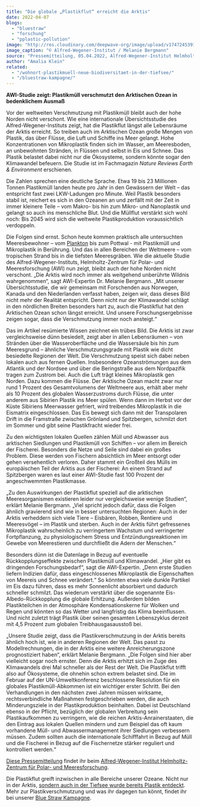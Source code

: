 ```yaml
---
title: "Die globale „Plastikflut“ erreicht die Arktis"
date: 2022-04-07
blogs: 
  - "bluestraw"
  - "forschung"
  - "pplastic-pollution"
image: "http://res.cloudinary.com/deepwave-org/image/upload/v1747245391/deepwave.org/Muell_auf_Meereis_002_MBergmann_AWI.jpg"
image_caption: "© Alfred-Wegener-Institut / Melanie Bergmann"
source: "Pressemitteilung, 05.04.2022, Alfred-Wegener-Institut Helmholtz-Zentrum für Polar- und Meeresforschung"
author: "Amalia Klein"
related: 
  - "/wohnort-plastikmuell-neue-biodiversitaet-in-der-tiefsee/"
  - "/bluestraw-kampagne/"
---
```


**AWI-Studie zeigt: Plastikmüll verschmutzt den Arktischen Ozean in bedenklichem Ausmaß**

Vor der weltweiten Verschmutzung mit Plastikmüll bleibt auch der hohe Norden nicht verschont. Wie eine internationale Übersichtsstudie des Alfred-Wegener-Instituts zeigt, hat die Plastikflut längst alle Lebensräume der Arktis erreicht. So treiben auch im Arktischen Ozean große Mengen von Plastik, das über Flüsse, die Luft und Schiffe ins Meer gelangt. Hohe Konzentrationen von Mikroplastik finden sich im Wasser, am Meeresboden, an unbewohnten Stränden, in Flüssen und selbst in Eis und Schnee. Das Plastik belastet dabei nicht nur die Ökosysteme, sondern könnte sogar den Klimawandel befeuern. Die Studie ist im Fachmagazin _Nature Reviews Earth & Environment_ erschienen.

Die Zahlen sprechen eine deutliche Sprache. Etwa 19 bis 23 Millionen Tonnen Plastikmüll landen heute pro Jahr in den Gewässern der Welt – das entspricht fast zwei LKW-Ladungen pro Minute. Weil Plastik besonders stabil ist, reichert es sich in den Ozeanen an und zerfällt mit der Zeit in immer kleinere Teile – vom Makro- bis hin zum Mikro- und Nanoplastik und gelangt so auch ins menschliche Blut. Und die Müllflut verstärkt sich wohl noch: Bis 2045 wird sich die weltweite Plastikproduktion voraussichtlich verdoppeln.

Die Folgen sind ernst. Schon heute kommen praktisch alle untersuchten Meeresbewohner – vom [Plankton](https://www.sciencedirect.com/science/article/pii/S0048969722019799?via%3Dihub) bis zum Pottwal - mit Plastikmüll und Mikroplastik in Berührung. Und das in allen Bereichen der Weltmeere – vom tropischen Strand bis in die tiefsten Meeresgräben. Wie die aktuelle Studie des Alfred-Wegener-Instituts, Helmholtz-Zentrum für Polar- und Meeresforschung (AWI) nun zeigt, bleibt auch der hohe Norden nicht verschont. „Die Arktis wird noch immer als weitgehend unberührte Wildnis wahrgenommen“, sagt AWI-Expertin Dr. Melanie Bergmann. „Mit unserer Übersichtsstudie, die wir gemeinsam mit Forschenden aus Norwegen, Kanada und den Niederlanden verfasst haben, zeigen wir, dass dieses Bild nicht mehr der Realität entspricht. Denn nicht nur der Klimawandel schlägt in den nördlichen Breiten besonders hart zu, auch die Plastikflut hat den Arktischen Ozean schon längst erreicht. Und unsere Forschungsergebnisse zeigen sogar, dass die Verschmutzung immer noch ansteigt.“

Das im Artikel resümierte Wissen zeichnet ein trübes Bild. Die Arktis ist zwar vergleichsweise dünn besiedelt, zeigt aber in allen Lebensräumen – von Stränden über die Wasseroberfläche und die Wassersäule bis hin zum Meeresgrund – ähnliche Verschmutzungsgrade mit Plastik wie dicht besiedelte Regionen der Welt. Die Verschmutzung speist sich dabei neben lokalen auch aus fernen Quellen. Insbesondere Ozeanströmungen aus dem Atlantik und der Nordsee und über die Beringstraße aus dem Nordpazifik tragen zum Zustrom bei. Auch die Luft trägt kleines Mikroplastik gen Norden. Dazu kommen die Flüsse. Der Arktische Ozean macht zwar nur rund 1 Prozent des Gesamtvolumens der Weltmeere aus, erhält aber mehr als 10 Prozent des globalen Wasserzustroms durch Flüsse, die unter anderem aus Sibirien Plastik ins Meer spülen. Wenn dann im Herbst vor der Küste Sibiriens Meerwasser gefriert, wird treibendes Mikroplastik in die Eismatrix eingeschlossen. Das Eis bewegt sich dann mit der Transpolaren Drift in die Framstraße zwischen Grönland und Spitzbergen, schmilzt dort im Sommer und gibt seine Plastikfracht wieder frei.

Zu den wichtigsten lokalen Quellen zählen Müll und Abwasser aus arktischen Siedlungen und Plastikmüll von Schiffen – vor allem im Bereich der Fischerei. Besonders die Netze und Seile sind dabei ein großes Problem. Diese werden von Fischern absichtlich im Meer entsorgt oder gehen versehentlich verloren. Daher stammt ein Großteil des Mülls im europäischen Teil der Arktis aus der Fischerei: An einem Strand auf Spitzbergen waren es laut einer AWI-Studie fast 100 Prozent der angeschwemmten Plastikmasse.

„Zu den Auswirkungen der Plastikflut speziell auf die arktischen Meeresorganismen existieren leider nur vergleichsweise wenige Studien“, erklärt Melanie Bergmann. „Viel spricht jedoch dafür, dass die Folgen ähnlich gravierend sind wie in besser untersuchten Regionen: Auch in der Arktis verheddern sich viele Tiere – Eisbären, Robben, Rentiere und Meeresvögel – im Plastik und sterben. Auch in der Arktis führt gefressenes Mikroplastik wahrscheinlich zu verringertem Wachstum und verringerter Fortpflanzung, zu physiologischem Stress und Entzündungsreaktionen im Gewebe von Meerestieren und durchfließt die Adern der Menschen.“

Besonders dünn ist die Datenlage in Bezug auf eventuelle Rückkopplungseffekte zwischen Plastikmüll und Klimawandel. „Hier gibt es dringenden Forschungsbedarf“, sagt die AWI-Expertin. „Denn erste Studien liefern Indizien dafür, dass eingeschlossenes Mikroplastik die Eigenschaften von Meereis und Schnee verändert.“ So könnten etwa viele dunkle Partikel im Eis dazu führen, dass es mehr Sonnenlicht absorbiert und dadurch schneller schmilzt. Das wiederum verstärkt über die sogenannte Eis-Albedo-Rückkopplung die globale Erhitzung. Außerdem bilden Plastikteilchen in der Atmosphäre Kondensationskerne für Wolken und Regen und könnten so das Wetter und langfristig das Klima beeinflussen. Und nicht zuletzt trägt Plastik über seinen gesamten Lebenszyklus derzeit mit 4,5 Prozent zum globalen Treibhausgasausstoß bei.

„Unsere Studie zeigt, dass die Plastikverschmutzung in der Arktis bereits ähnlich hoch ist, wie in anderen Regionen der Welt. Das passt zu Modellrechnungen, die in der Arktis eine weitere Anreicherungszone prognostiziert haben“, erklärt Melanie Bergmann. „Die Folgen sind hier aber vielleicht sogar noch ernster. Denn die Arktis erhitzt sich im Zuge des Klimawandels drei Mal schneller als der Rest der Welt. Die Plastikflut trifft also auf Ökosysteme, die ohnehin schon extrem belastet sind. Die im Februar auf der UN-Umweltkonferenz beschlossene Resolution für ein globales Plastikmüll-Abkommen ist ein wichtiger erster Schritt. Bei den Verhandlungen in den nächsten zwei Jahren müssen wirksame, rechtsverbindliche Maßnahmen festgeschrieben werden, die auch Minderungsziele in der Plastikproduktion beinhalten. Dabei ist Deutschland ebenso in der Pflicht, bezüglich der globalen Verbreitung sein Plastikaufkommen zu verringern, wie die reichen Arktis-Anrainerstaaten, die den Eintrag aus lokalen Quellen mindern und zum Beispiel das oft kaum vorhandene Müll- und Abwassermanagement ihrer Siedlungen verbessern müssen. Zudem sollten auch die internationale Schifffahrt in Bezug auf Müll und die Fischerei in Bezug auf die Fischernetze stärker reguliert und kontrolliert werden.“

[Diese Pressemitteilung](https://www.awi.de/ueber-uns/service/presse/presse-detailansicht/die-globale-plastikflut-erreicht-die-arktis.html) findet ihr beim [Alfred-Wegener-Institut Helmholtz-Zentrum für Polar- und Meeresforschung](https://www.awi.de/).

Die Plastikflut greift inzwischen in alle Bereiche unserer Ozeane. Nicht nur in der Arktis, [sondern auch in der Tiefsee wurde bereits Plastik entdeckt](https://www.deepwave.org/wohnort-plastikmuell-neue-biodiversitaet-in-der-tiefsee/). Mehr zur Plastikverschmutzung und was ihr dagegen tun könnt, findet ihr bei unserer [Blue Straw Kampagne](https://www.deepwave.org/bluestraw-kampagne/).
